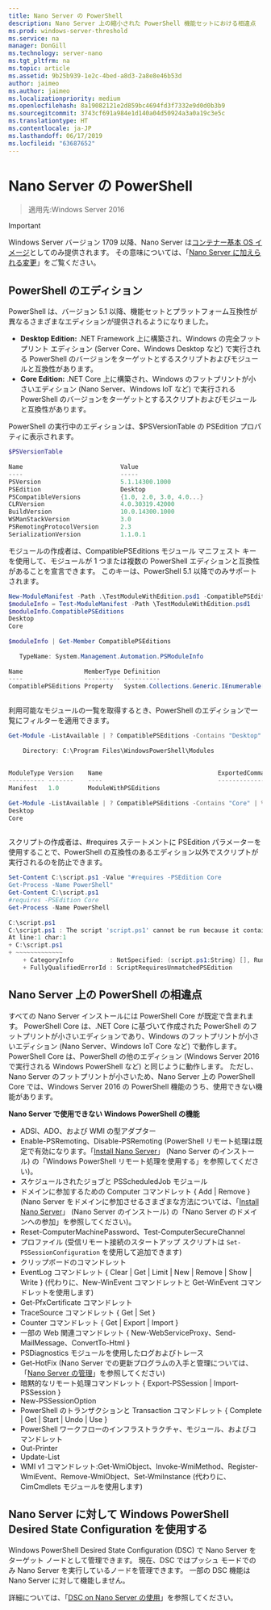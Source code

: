 ```yaml
---
title: Nano Server の PowerShell
description: Nano Server 上の縮小された PowerShell 機能セットにおける相違点
ms.prod: windows-server-threshold
ms.service: na
manager: DonGill
ms.technology: server-nano
ms.tgt_pltfrm: na
ms.topic: article
ms.assetid: 9b25b939-1e2c-4bed-a8d3-2a8e8e46b53d
author: jaimeo
ms.author: jaimeo
ms.localizationpriority: medium
ms.openlocfilehash: 8a19082121e2d859bc4694fd3f7332e9d0d0b3b9
ms.sourcegitcommit: 3743cf691a984e1d140a04d50924a3a0a19c3e5c
ms.translationtype: HT
ms.contentlocale: ja-JP
ms.lasthandoff: 06/17/2019
ms.locfileid: "63687652"
---
```

# <a name="powershell-on-nano-server"></a>Nano Server の PowerShell

>適用先:Windows Server 2016
  
> [!IMPORTANT]
> Windows Server バージョン 1709 以降、Nano Server は[コンテナー基本 OS イメージ](/virtualization/windowscontainers/quick-start/using-insider-container-images#install-base-container-image)としてのみ提供されます。 その意味については、「[Nano Server に加えられる変更](nano-in-semi-annual-channel.md)」をご覧ください。 
  
## <a name="powershell-editions"></a>PowerShell のエディション   
  
PowerShell は、バージョン 5.1 以降、機能セットとプラットフォーム互換性が異なるさまざまなエディションが提供されるようになりました。  
  
- **Desktop Edition:** .NET Framework 上に構築され、Windows の完全フットプリント エディション (Server Core、Windows Desktop など) で実行される PowerShell のバージョンをターゲットとするスクリプトおよびモジュールと互換性があります。  
- **Core Edition:** .NET Core 上に構築され、Windows のフットプリントが小さいエディション (Nano Server、Windows IoT など) で実行される PowerShell のバージョンをターゲットとするスクリプトおよびモジュールと互換性があります。  
  
PowerShell の実行中のエディションは、$PSVersionTable の PSEdition プロパティに表示されます。  
```powershell  
$PSVersionTable  
  
Name                           Value  
----                           -----  
PSVersion                      5.1.14300.1000  
PSEdition                      Desktop  
PSCompatibleVersions           {1.0, 2.0, 3.0, 4.0...}  
CLRVersion                     4.0.30319.42000  
BuildVersion                   10.0.14300.1000  
WSManStackVersion              3.0  
PSRemotingProtocolVersion      2.3  
SerializationVersion           1.1.0.1  
```  
  
モジュールの作成者は、CompatiblePSEditions モジュール マニフェスト キーを使用して、モジュールが 1 つまたは複数の PowerShell エディションと互換性があることを宣言できます。 このキーは、PowerShell 5.1 以降でのみサポートされます。  
```powershell  
New-ModuleManifest -Path .\TestModuleWithEdition.psd1 -CompatiblePSEditions Desktop,Core -PowerShellVersion 5.1  
$moduleInfo = Test-ModuleManifest -Path \TestModuleWithEdition.psd1  
$moduleInfo.CompatiblePSEditions  
Desktop  
Core  
  
$moduleInfo | Get-Member CompatiblePSEditions  
  
   TypeName: System.Management.Automation.PSModuleInfo  
  
Name                 MemberType Definition  
----                 ---------- ----------  
CompatiblePSEditions Property   System.Collections.Generic.IEnumerable[string] CompatiblePSEditions {get;}  
  
```  
利用可能なモジュールの一覧を取得するとき、PowerShell のエディションで一覧にフィルターを適用できます。  
```powershell  
Get-Module -ListAvailable | ? CompatiblePSEditions -Contains "Desktop"  
  
    Directory: C:\Program Files\WindowsPowerShell\Modules  
  
  
ModuleType Version    Name                                ExportedCommands  
---------- -------    ----                                ----------------  
Manifest   1.0        ModuleWithPSEditions  
  
Get-Module -ListAvailable | ? CompatiblePSEditions -Contains "Core" | % CompatiblePSEditions  
Desktop  
Core  
  
```  
スクリプトの作成者は、#requires ステートメントに PSEdition パラメーターを使用することで、PowerShell の互換性のあるエディション以外でスクリプトが実行されるのを防止できます。  
```powershell  
Set-Content C:\script.ps1 -Value "#requires -PSEdition Core  
Get-Process -Name PowerShell"  
Get-Content C:\script.ps1  
#requires -PSEdition Core  
Get-Process -Name PowerShell  
  
C:\script.ps1  
C:\script.ps1 : The script 'script.ps1' cannot be run because it contained a "#requires" statement for PowerShell editions 'Core'. The edition of PowerShell that is required by the script does not match the currently running PowerShell Desktop edition.  
At line:1 char:1  
+ C:\script.ps1  
+ ~~~~~~~~~~~~~  
    + CategoryInfo          : NotSpecified: (script.ps1:String) [], RuntimeException  
    + FullyQualifiedErrorId : ScriptRequiresUnmatchedPSEdition  
```  
  
## <a name="differences-in-powershell-on-nano-server"></a>Nano Server 上の PowerShell の相違点  
すべての Nano Server インストールには PowerShell Core が既定で含まれます。 PowerShell Core は、.NET Core に基づいて作成された PowerShell のフットプリントが小さいエディションであり、Windows のフットプリントが小さいエディション (Nano Server、Windows IoT Core など) で動作します。 PowerShell Core は、PowerShell の他のエディション (Windows Server 2016 で実行される Windows PowerShell など) と同じように動作します。 ただし、Nano Server のフットプリントが小さいため、Nano Server 上の PowerShell Core では、Windows Server 2016 の PowerShell 機能のうち、使用できない機能があります。  
  
  
**Nano Server で使用できない Windows PowerShell の機能**  
* ADSI、ADO、および WMI の型アダプター   
* Enable-PSRemoting、Disable-PSRemoting (PowerShell リモート処理は既定で有効になります。「[Install Nano Server](Getting-Started-with-Nano-Server.md)」 (Nano Server のインストール) の「Windows PowerShell リモート処理を使用する」を参照してください)。  
* スケジュールされたジョブと PSScheduledJob モジュール   
* ドメインに参加するための Computer コマンドレット { Add | Remove } (Nano Server をドメインに参加させるさまざまな方法については、「[Install Nano Server](Getting-Started-with-Nano-Server.md)」 (Nano Server のインストール) の「Nano Server のドメインへの参加」を参照してください)。  
* Reset-ComputerMachinePassword、Test-ComputerSecureChannel   
* プロファイル (受信リモート接続のスタートアップ スクリプトは `Set-PSSessionConfiguration` を使用して追加できます)  
* クリップボードのコマンドレット   
* EventLog コマンドレット { Clear | Get | Limit | New | Remove | Show | Write } (代わりに、New-WinEvent コマンドレットと Get-WinEvent コマンドレットを使用します)   
* Get-PfxCertificate コマンドレット   
* TraceSource コマンドレット { Get | Set }   
* Counter コマンドレット { Get | Export | Import }   
* 一部の Web 関連コマンドレット { New-WebServiceProxy、Send-MailMessage、ConvertTo-Html }  
* PSDiagnostics モジュールを使用したログおよびトレース    
* Get-HotFix (Nano Server での更新プログラムの入手と管理については、「[Nano Server の管理](Manage-Nano-Server.md)」を参照してください)  
* 暗黙的なリモート処理コマンドレット { Export-PSSession | Import-PSSession }   
* New-PSSessionOption   
* PowerShell のトランザクションと Transaction コマンドレット { Complete | Get | Start | Undo | Use }   
* PowerShell ワークフローのインフラストラクチャ、モジュール、およびコマンドレット   
* Out-Printer   
* Update-List   
* WMI v1 コマンドレット:Get-WmiObject、Invoke-WmiMethod、Register-WmiEvent、Remove-WmiObject、Set-WmiInstance (代わりに、CimCmdlets モジュールを使用します)   
  
## <a name="using-windows-powershell-desired-state-configuration-with-nano-server"></a>Nano Server に対して Windows PowerShell Desired State Configuration を使用する  
  
Windows PowerShell Desired State Configuration (DSC) で Nano Server をターゲット ノードとして管理できます。 現在、DSC ではプッシュ モードでのみ Nano Server を実行しているノードを管理できます。 一部の DSC 機能は Nano Server に対して機能しません。  
  
詳細については、「[DSC on Nano Server の使用](https://msdn.microsoft.com/powershell/dsc/nanoDsc)」を参照してください。  
  
  


